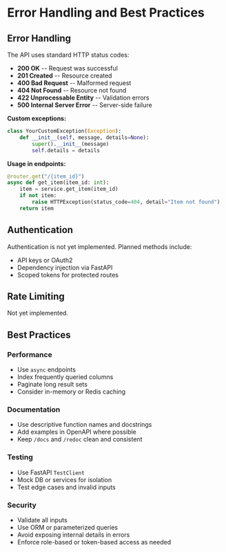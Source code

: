 # Error Handling and Best Practices

## Error Handling

The API uses standard HTTP status codes:

-   **200 OK** -- Request was successful
-   **201 Created** -- Resource created
-   **400 Bad Request** -- Malformed request
-   **404 Not Found** -- Resource not found
-   **422 Unprocessable Entity** -- Validation errors
-   **500 Internal Server Error** -- Server-side failure

**Custom exceptions:**

``` python
class YourCustomException(Exception):
    def __init__(self, message, details=None):
        super().__init__(message)
        self.details = details
```

**Usage in endpoints:**

``` python
@router.get("/{item_id}")
async def get_item(item_id: int):
    item = service.get_item(item_id)
    if not item:
        raise HTTPException(status_code=404, detail="Item not found")
    return item
```

## Authentication

Authentication is not yet implemented. Planned methods include:

-   API keys or OAuth2
-   Dependency injection via FastAPI
-   Scoped tokens for protected routes

## Rate Limiting

Not yet implemented.

## Best Practices

### Performance

-   Use `async` endpoints
-   Index frequently queried columns
-   Paginate long result sets
-   Consider in-memory or Redis caching

### Documentation

-   Use descriptive function names and docstrings
-   Add examples in OpenAPI where possible
-   Keep `/docs` and `/redoc` clean and consistent

### Testing

-   Use FastAPI `TestClient`
-   Mock DB or services for isolation
-   Test edge cases and invalid inputs

### Security

-   Validate all inputs
-   Use ORM or parameterized queries
-   Avoid exposing internal details in errors
-   Enforce role-based or token-based access as needed
